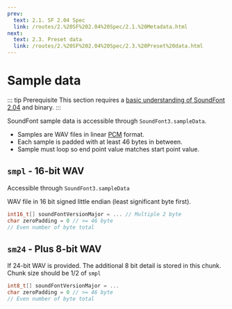 ```yaml
---
prev:
  text: 2.1. SF 2.04 Spec
  link: /routes/2.%20SF%202.04%20Spec/2.1.%20Metadata.html
next:
  text: 2.3. Preset data
  link: /routes/2.%20SF%202.04%20Spec/2.3.%20Preset%20data.html
---
```


# Sample data
::: tip Prerequisite
This section requires a [basic understanding of SoundFont 2.04](/routes/2.%20SF%202.04%20Spec/README.html) and binary.
:::

SoundFont sample data is accessible through `SoundFont3.sampleData`.
* Samples are WAV files in linear [PCM](https://en.wikipedia.org/wiki/Pulse-code_modulation) format.
* Each sample is padded with at least 46 bytes in between.
* Sample must loop so end point value matches start point value.

## `smpl` - 16-bit WAV
Accessible through `SoundFont3.sampleData`

WAV file in 16 bit signed little endian (least significant byte first).

```C
int16_t[] soundFontVersionMajor = ... // Multiple 2 byte
char zeroPadding = 0 // >= 46 byte
// Even number of byte total
```

## `sm24` - Plus 8-bit WAV
If 24-bit WAV is provided. The additional 8 bit detail is stored in this chunk. Chunk size should be 1/2 of `smpl`

```C
int8_t[] soundFontVersionMajor = ...
char zeroPadding = 0 // >= 46 byte
// Even number of byte total
```
